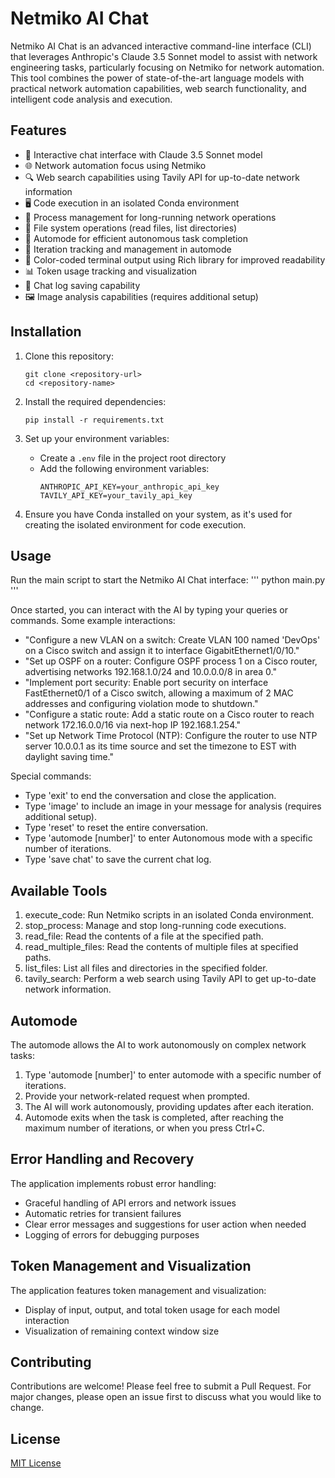 # Netmiko AI Chat

Netmiko AI Chat is an advanced interactive command-line interface (CLI) that leverages Anthropic's Claude 3.5 Sonnet model to assist with network engineering tasks, particularly focusing on Netmiko for network automation. This tool combines the power of state-of-the-art language models with practical network automation capabilities, web search functionality, and intelligent code analysis and execution.

## Features

- 💬 Interactive chat interface with Claude 3.5 Sonnet model
- 🌐 Network automation focus using Netmiko
- 🔍 Web search capabilities using Tavily API for up-to-date network information
- 🖥️ Code execution in an isolated Conda environment
- 🔄 Process management for long-running network operations
- 📁 File system operations (read files, list directories)
- 🚀 Automode for efficient autonomous task completion
- 🔢 Iteration tracking and management in automode
- 🎨 Color-coded terminal output using Rich library for improved readability
- 📊 Token usage tracking and visualization
- 💾 Chat log saving capability
- 🖼️ Image analysis capabilities (requires additional setup)

## Installation

1. Clone this repository:
   ```
   git clone <repository-url>
   cd <repository-name>
   ```

2. Install the required dependencies:
   ```
   pip install -r requirements.txt
   ```

3. Set up your environment variables:
   - Create a `.env` file in the project root directory
   - Add the following environment variables:
     ```
     ANTHROPIC_API_KEY=your_anthropic_api_key
     TAVILY_API_KEY=your_tavily_api_key
     ```

4. Ensure you have Conda installed on your system, as it's used for creating the isolated environment for code execution.

## Usage

Run the main script to start the Netmiko AI Chat interface:
'''
python main.py
'''

Once started, you can interact with the AI by typing your queries or commands. Some example interactions:

- "Configure a new VLAN on a switch: Create VLAN 100 named 'DevOps' on a Cisco switch and assign it to interface GigabitEthernet1/0/10."
- "Set up OSPF on a router: Configure OSPF process 1 on a Cisco router, advertising networks 192.168.1.0/24 and 10.0.0.0/8 in area 0."
- "Implement port security: Enable port security on interface FastEthernet0/1 of a Cisco switch, allowing a maximum of 2 MAC addresses and configuring violation mode to shutdown."
- "Configure a static route: Add a static route on a Cisco router to reach network 172.16.0.0/16 via next-hop IP 192.168.1.254."
- "Set up Network Time Protocol (NTP): Configure the router to use NTP server 10.0.0.1 as its time source and set the timezone to EST with daylight saving time."

Special commands:
- Type 'exit' to end the conversation and close the application.
- Type 'image' to include an image in your message for analysis (requires additional setup).
- Type 'reset' to reset the entire conversation.
- Type 'automode [number]' to enter Autonomous mode with a specific number of iterations.
- Type 'save chat' to save the current chat log.

## Available Tools

1. execute_code: Run Netmiko scripts in an isolated Conda environment.
2. stop_process: Manage and stop long-running code executions.
3. read_file: Read the contents of a file at the specified path.
4. read_multiple_files: Read the contents of multiple files at specified paths.
5. list_files: List all files and directories in the specified folder.
6. tavily_search: Perform a web search using Tavily API to get up-to-date network information.

## Automode

The automode allows the AI to work autonomously on complex network tasks:

1. Type 'automode [number]' to enter automode with a specific number of iterations.
2. Provide your network-related request when prompted.
3. The AI will work autonomously, providing updates after each iteration.
4. Automode exits when the task is completed, after reaching the maximum number of iterations, or when you press Ctrl+C.

## Error Handling and Recovery

The application implements robust error handling:

- Graceful handling of API errors and network issues
- Automatic retries for transient failures
- Clear error messages and suggestions for user action when needed
- Logging of errors for debugging purposes

## Token Management and Visualization

The application features token management and visualization:

- Display of input, output, and total token usage for each model interaction
- Visualization of remaining context window size

## Contributing

Contributions are welcome! Please feel free to submit a Pull Request. For major changes, please open an issue first to discuss what you would like to change.

## License

[MIT License](https://opensource.org/licenses/MIT)